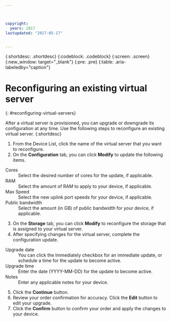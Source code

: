 ```yaml
---



copyright:
  years: 2017
lastupdated: "2017-05-17"


---
```


{:shortdesc: .shortdesc}
{:codeblock: .codeblock}
{:screen: .screen}
{:new_window: target="_blank"}
{:pre: .pre}
{:table: .aria-labeledby="caption"}


# Reconfiguring an existing virtual server
{: #reconfiguring-virtual-servers}

After a virtual server is provisioned, you can upgrade or downgrade its configuration at any time.  Use the following steps to reconfigure an existing virtual server.
{:shortdesc}

1. From the Device List, click the name of the virtual server that you want to reconfigure.
2. On the **Configuration** tab, you can click **Modify** to update the following items. 
  <dl>

  <dt>Cores</dt>
  <dd>Select the desired number of cores for the update, if applicable.</dd>

  <dt>RAM</dt>
  <dd>Select the amount of RAM to apply to your device, if applicable.</dd>

  <dt>Max Speed</dt>
  <dd> Select the new uplink port speeds for your device, if applicable.</dd>

  <dt>Public bandwidth</dt>
  <dd>Select the amount (in GB) of public bandwidth for your device, if applicable.  </dd>
  </dl>
  
3. On the **Storage** tab, you can click **Modify** to reconfigure the storage that is assigned to your virtual server.
4. After specifying changes for the virtual server, complete the configuration update.
  <dl>
  
  <dt>Upgrade date</dt>
  <dd>You can click the Immediately checkbox for an immediate update, or schedule a time for the update to become active.</dd>

  <dt>Upgrade time</dt>
  <dd>Enter the date (YYYY-MM-DD) for the update to become active.</dd>

  <dt>Notes</dt>
  <dd>Enter any applicable notes for your device. </dd>
  </dl>

5. Click the **Continue** button.
6. Review your order confirmation for accuracy.  Click the **Edit** button to edit your upgrade.
7. Click the **Confirm** button to confirm your order and apply the changes to your device.
